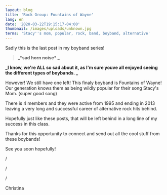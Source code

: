 ```yaml
---
layout: blog
title: 'Rock Group: Fountains of Wayne'
lang: en
date: '2020-03-22T19:15:17-04:00'
thumbnail: /images/uploads/unknown.jpg
terms: 'Stacy''s mom, popular, rock, band, boyband, alternative'
---
```

Sadly this is the last post in my boyband series! 

> **_\*sad horn noise\* _**

**_I know, we're ALL so sad about it, as I'm sure youve all enjoyed seeing the different types of boybands. _**

However! We still have one left! This finaly boyband is Fountains of Wayne! Our generation knows them as being wildly popular for their song Stacy's Mom. (super good song) 

There is 4 members and they were active from 1995 and ending in 2013 leaving a very long and successful career of alternative rock hits behind. 



Hopefully just like these posts, that will be left behind in a long line of my success in this class.



Thanks for this opportunity to connect and send out all the cool stuff from these boybands! 

See you soon hopefully! 



/

/

/

Christina
